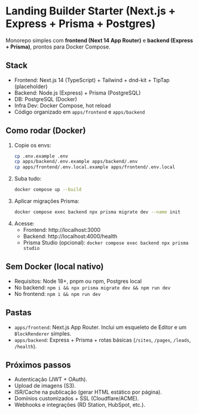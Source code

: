 # Landing Builder Starter (Next.js + Express + Prisma + Postgres)

Monorepo simples com **frontend (Next 14 App Router)** e **backend (Express + Prisma)**, prontos para Docker Compose.

## Stack
- Frontend: Next.js 14 (TypeScript) + Tailwind + dnd-kit + TipTap (placeholder)
- Backend: Node.js (Express) + Prisma (PostgreSQL)
- DB: PostgreSQL (Docker)
- Infra Dev: Docker Compose, hot reload
- Código organizado em `apps/frontend` e `apps/backend`

## Como rodar (Docker)
1. Copie os envs:
   ```bash
   cp .env.example .env
   cp apps/backend/.env.example apps/backend/.env
   cp apps/frontend/.env.local.example apps/frontend/.env.local
   ```
2. Suba tudo:
   ```bash
   docker compose up --build
   ```
3. Aplicar migrações Prisma:
   ```bash
   docker compose exec backend npx prisma migrate dev --name init
   ```
4. Acesse:
   - Frontend: http://localhost:3000
   - Backend: http://localhost:4000/health
   - Prisma Studio (opcional): `docker compose exec backend npx prisma studio`

## Sem Docker (local nativo)
- Requisitos: Node 18+, pnpm ou npm, Postgres local
- No backend: `npm i && npx prisma migrate dev && npm run dev`
- No frontend: `npm i && npm run dev`

## Pastas
- `apps/frontend`: Next.js App Router. Inclui um esqueleto de Editor e um `BlockRenderer` simples.
- `apps/backend`: Express + Prisma + rotas básicas (`/sites`, `/pages`, `/leads`, `/health`).

## Próximos passos
- Autenticação (JWT + OAuth).
- Upload de imagens (S3).
- ISR/Cache na publicação (gerar HTML estático por página).
- Domínios customizados + SSL (Cloudflare/ACME).
- Webhooks e integrações (RD Station, HubSpot, etc.).

